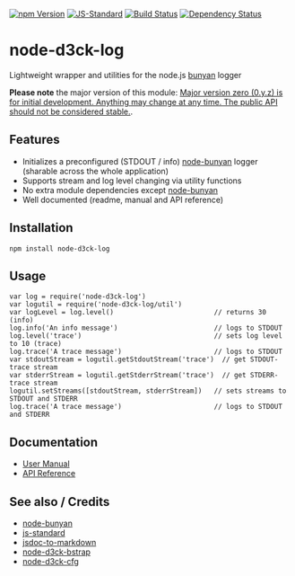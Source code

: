 [![npm Version](https://img.shields.io/npm/v/node-d3ck-log.svg)](https://www.npmjs.com/package/node-d3ck-log)
[![JS-Standard](https://img.shields.io/badge/code%20style-standard-brightgreen.svg)](http://standardjs.com/)
[![Build Status](https://api.travis-ci.org/d3ck-org/node-d3ck-log.svg?branch=master)](https://travis-ci.org/d3ck-org/node-d3ck-log)
[![Dependency Status](https://david-dm.org/d3ck-org/node-d3ck-log.svg)](https://david-dm.org/d3ck-org/node-d3ck-log)

# node-d3ck-log

Lightweight wrapper and utilities for the node.js [bunyan](https://github.com/trentm/node-bunyan) logger

**Please note** the major version of this module: [Major version zero (0.y.z) is for initial development. Anything may change at any time. The public API should not be considered stable.](http://semver.org/#spec-item-4).

## Features

* Initializes a preconfigured (STDOUT / info) [node-bunyan](https://github.com/trentm/node-bunyan) logger (sharable across the whole application)
* Supports stream and log level changing via utility functions
* No extra module dependencies except [node-bunyan](https://github.com/trentm/node-bunyan)
* Well documented (readme, manual and API reference)

## Installation

    npm install node-d3ck-log

## Usage

    var log = require('node-d3ck-log')
    var logutil = require('node-d3ck-log/util')
    var logLevel = log.level()                         // returns 30 (info)
    log.info('An info message')                        // logs to STDOUT
    log.level('trace')                                 // sets log level to 10 (trace)
    log.trace('A trace message')                       // logs to STDOUT
    var stdoutStream = logutil.getStdoutStream('trace')  // get STDOUT-trace stream
    var stderrStream = logutil.getStderrStream('trace')  // get STDERR-trace stream
    logutil.setStreams([stdoutStream, stderrStream])   // sets streams to STDOUT and STDERR
    log.trace('A trace message')                       // logs to STDOUT and STDERR

## Documentation

* [User Manual](https://github.com/d3ck-org/node-d3ck-log/blob/master/doc/manual.md)
* [API Reference](https://github.com/d3ck-org/node-d3ck-log/blob/master/doc/api.md)

## See also / Credits

* [node-bunyan](https://github.com/trentm/node-bunyan)
* [js-standard](https://github.com/feross/standard)
* [jsdoc-to-markdown](https://github.com/75lb/jsdoc-to-markdown)
* [node-d3ck-bstrap](https://github.com/d3ck-org/node-d3ck-bstrap)
* [node-d3ck-cfg](https://github.com/d3ck-org/node-d3ck-cfg)
